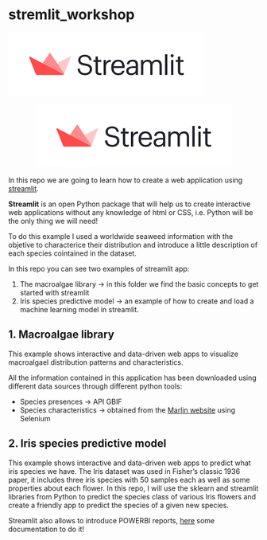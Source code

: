 # stremlit_workshop
![portada](https://github.com/AnaAGG/stremlit_workshop/blob/main/Images/streamlit.png)

<p align="center">
  <img src="https://github.com/AnaAGG/stremlit_workshop/blob/main/Images/streamlit.png" />
</p>


In this repo we are going to learn how to create a web application using [streamlit](https://streamlit.io/). 

**Streamlit** is an open Python package that will help us to create interactive web applications without any knowledge of html or CSS, i.e. Python will be the only thing we will need!

To do this example I used a worldwide seaweed information with the objetive to characterice their distribution and introduce a little description of each species cointained in the dataset. 

In this repo you can see two examples of streamlit app: 

1. The macroalgae library -> in this folder we find the basic concepts to get started with streamlit
2. Iris species predictive model -> an example of how to create and load a machine learning model in streamlit. 

## 1. Macroalgae library

This example shows interactive and data-driven web apps to visualize macroalgael distribution patterns and characteristics. 

All the information contained in this application has been downloaded using different data sources through different python tools:
   - Species presences -> API GBIF
   - Species characteristics -> obtained from the [Marlin website](https://www.marlin.ac.uk/species/detail/1487) using Selenium 


## 2. Iris species predictive model

This example shows interactive and data-driven web apps to predict what iris species we have. The Iris dataset was used in Fisher’s classic 1936 paper, it includes three iris species with 50 samples each as well as some properties about each flower. In this repo, I will use the sklearn and streamlit libraries from Python to predict the species class of various Iris flowers and create a friendly app to predict the species of a given new species. 



Streamlit also allows to introduce POWERBI reports, [here](https://analyticsindiamag.com/embedding-powerbi-dashboard-in-a-streamlit-web-app-deploying-on-heroku/) some documentation to do it!
